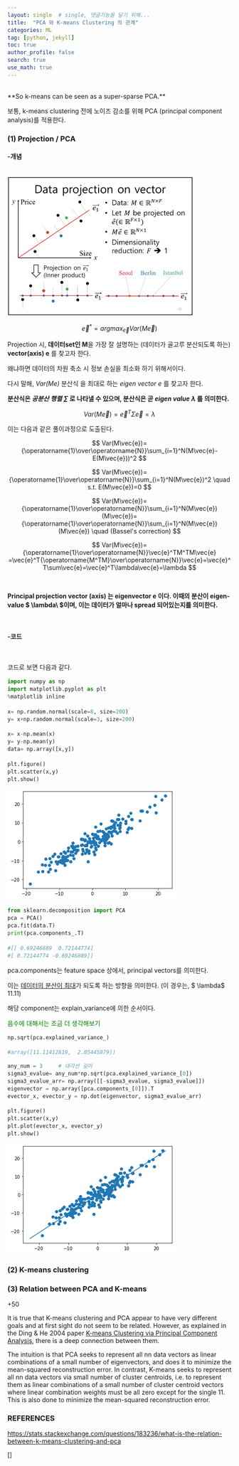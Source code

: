 ```yaml
---
layout: single  # single, 댓글기능을 달기 위해...
title:  "PCA 와 K-means Clustering 의 관계"
categories: ML
tag: [python, jekyll]
toc: true
author_profile: false
search: true
use_math: true
---
```

<br/>
 **So k-means can be seen as a super-sparse PCA.**

보통, k-means clustering 전에 노이즈 감소를 위해 PCA (principal component analysis)를 적용한다. 
<br/>

### (1) Projection / PCA
#### -개념

<br/>


<img src="../assets/images/2022-08-23-clustering/projection.jpg" alt="projection" style="zoom: 50%;" />

$$
\vec{e}^*=arg max_{\vec{e}}Var(M\vec{e})
$$


Projection 시, **데이터set인 M**을 가장 잘 설명하는 (데이터가 골고루 분산되도록 하는)  **vector(axis) e** 를 찾고자 한다.

왜냐하면 데이터의 차원 축소 시 정보 손실을 최소화 하기 위해서이다.

다시 말해, *Var(Me)* 분산식 을 최대로 하는 *eigen vector e* 를 찾고자 한다. 
<br/>

**분산식은 *공분산 행렬 $\sum$*  로 나타낼 수 있으며, 분산식은 곧 *eigen value $\lambda$* 를 의미한다.**

$$
Var(M\vec{e})=\vec{e}^T \Sigma  \vec{e}=\lambda
$$

이는 다음과 같은 풀이과정으로 도출된다.

$$
Var(M\vec{e})={\operatorname{1}\over\operatorname{N}}\sum_{i=1}^N(M\vec{e}-E(M\vec{e}))^2
$$

$$
Var(M\vec{e})={\operatorname{1}\over\operatorname{N}}\sum_{i=1}^N(M\vec{e})^2 \quad   s.t. E(M\vec{e})=0
$$

$$
Var(M\vec{e})={\operatorname{1}\over\operatorname{N}}\sum_{i=1}^N(M\vec{e})(M\vec{e})={\operatorname{1}\over\operatorname{N}}\sum_{i=1}^N(M\vec{e})(M\vec{e})  \quad  (Bassel's correction)
$$

$$
Var(M\vec{e})={\operatorname{1}\over\operatorname{N}}\vec{e}^TM^TM\vec{e}
=\vec{e}^T{\operatorname{M^TM}\over\operatorname{N}}\vec{e}=\vec{e}^T\sum\vec{e}=\vec{e}^T\lambda\vec{e}=\lambda
$$

<br/>

**Principal projection vector (axis) 는 eigenvector e 이다. 이때의 분산이 eigen-value $ \lambda\ $이며, 이는 데이터가 얼마나 spread 되어있는지를 의미한다.**

<br/>

#### -코드

<br/>

코드로 보면 다음과 같다.

```python
import numpy as np
import matplotlib.pyplot as plt
%matplotlib inline

x= np.random.normal(scale=8, size=200)
y= x+np.random.normal(scale=3, size=200)

x= x-np.mean(x)
y= y-np.mean(y)
data= np.array([x,y])

plt.figure()
plt.scatter(x,y)
plt.show()
```

![image-20220823174936356](../assets/images/2022-08-23-clustering/image-20220823174936356.png)

```python
from sklearn.decomposition import PCA
pca = PCA()
pca.fit(data.T)
print(pca.components_.T)

#[[ 0.69246889  0.72144774]
#[ 0.72144774 -0.69246889]]
```

pca.components는 feature space 상에서, principal vectors를 의미한다. 

이는 <u>데이터의 분산이 최대</u>가 되도록 하는 방향을 의미한다. (이 경우는, $ \lambda$ 11.11)

해당 component는 explain_variance에 의한 순서이다.

<span style="color:green">음수에 대해서는 조금 더 생각해보기</span>

```python
np.sqrt(pca.explained_variance_)

#array([11.11412819,  2.05445079])
```

```python
any_num = 3     # 대각선 길이
sigma3_evalue= any_num*np.sqrt(pca.explained_variance_[0])
sigma3_evalue_arr= np.array([[-sigma3_evalue, sigma3_evalue]])
eigenvector = np.array([pca.components_[0]]).T
evector_x, evector_y = np.dot(eigenvector, sigma3_evalue_arr)

plt.figure()
plt.scatter(x,y)
plt.plot(evector_x, evector_y)
plt.show()
```

![image-20220823175153357](../assets/images/2022-08-23-clustering/image-20220823175153357.png)







### (2) K-means clustering

### (3) Relation between PCA and K-means

+50



It is true that K-means clustering and PCA appear to have very different goals and at first sight do not seem to be related. However, as explained in the Ding & He 2004 paper [K-means Clustering via Principal Component Analysis](http://ranger.uta.edu/~chqding/papers/KmeansPCA1.pdf), there is a deep connection between them.

The intuition is that PCA seeks to represent all nn data vectors as linear combinations of a small number of eigenvectors, and does it to minimize the mean-squared reconstruction error. In contrast, K-means seeks to represent all nn data vectors via small number of cluster centroids, i.e. to represent them as linear combinations of a small number of cluster centroid vectors where linear combination weights must be all zero except for the single 11. This is also done to minimize the mean-squared reconstruction error.







### REFERENCES

<https://stats.stackexchange.com/questions/183236/what-is-the-relation-between-k-means-clustering-and-pca>

[]